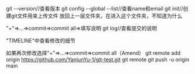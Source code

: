 git --version//查看版本
git config --global --list//查看name和email
git init//创建git文件用来上传文件
放回上一层文件夹，在进入这个文件夹，不知道为什么

"+"=>...=>commit=>commit all=>填写说明
git log//查看提交的说明

"TIMELINE"中查看修改的细节

如果再次修改选择"+"=>...=>commit=>commit all（Amend）
git remote add origin https://github.com/YanjunYu-1/git-test.git
git remote
git push -u origin main